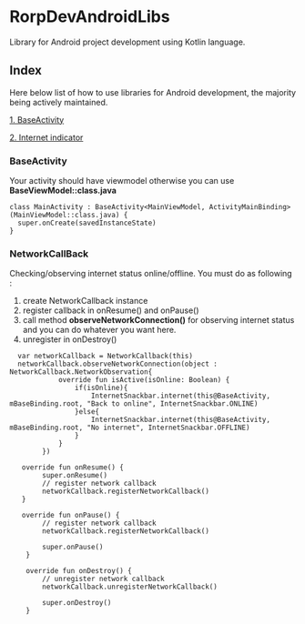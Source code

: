 # RorpDevAndroidLibs
Library for Android project development using Kotlin language.
## Index
Here below list of how to use libraries for Android development, the majority being actively maintained.

[1. BaseActivity](https://github.com/Rorp-Dev/RorpDevAndroidLibs#BaseActivity)

[2. Internet indicator](https://github.com/Rorp-Dev/RorpDevAndroidLibs#NetworkCallBack)
### BaseActivity
Your activity should have viewmodel otherwise you can use **__BaseViewModel::class.java__**
```
class MainActivity : BaseActivity<MainViewModel, ActivityMainBinding>(MainViewModel::class.java) {
  super.onCreate(savedInstanceState)
}
```
### NetworkCallBack
Checking/observing internet status online/offline. You must do as following : 
1. create NetworkCallback instance
2. register callback in onResume() and onPause()
3. call method **__observeNetworkConnection()__** for observing internet status and you can do whatever you want here.
3. unregister in onDestroy()
```
  var networkCallback = NetworkCallback(this)
  networkCallback.observeNetworkConnection(object : NetworkCallback.NetworkObservation{
            override fun isActive(isOnline: Boolean) {
                if(isOnline){
                    InternetSnackbar.internet(this@BaseActivity, mBaseBinding.root, "Back to online", InternetSnackbar.ONLINE)
                }else{
                    InternetSnackbar.internet(this@BaseActivity, mBaseBinding.root, "No internet", InternetSnackbar.OFFLINE)
                }
            }
        })
        
   override fun onResume() {
        super.onResume()
        // register network callback
        networkCallback.registerNetworkCallback()
   }
   
   override fun onPause() {
        // register network callback
        networkCallback.registerNetworkCallback()

        super.onPause()
    }
    
    override fun onDestroy() {
        // unregister network callback
        networkCallback.unregisterNetworkCallback()

        super.onDestroy()
    }
```
